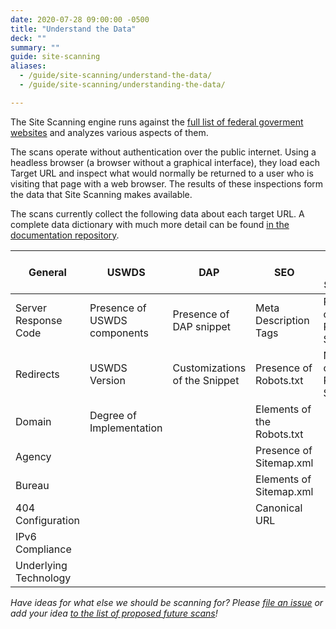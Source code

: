 ```yaml
---
date: 2020-07-28 09:00:00 -0500
title: "Understand the Data"
deck: ""
summary: ""
guide: site-scanning
aliases:
  - /guide/site-scanning/understand-the-data/
  - /guide/site-scanning/understanding-the-data/

---
```


The Site Scanning engine runs against the [full list of federal goverment websites](https://github.com/GSA/federal-website-index) and analyzes various aspects of them.  

The scans operate without authentication over the public internet. Using a headless browser (a browser without a graphical interface), they load each Target URL and inspect what would normally be returned to a user who is visiting that page with a web browser.  The results of these inspections form the data that Site Scanning makes available. 

The scans currently collect the following data about each target URL.  A complete data dictionary with much more detail can be found [in the documentation repository](https://github.com/GSA/site-scanning-documentation/blob/main/data/Site_Scanning_Data_Dictionary.csv).


| General  |  USWDS | DAP  | SEO  | Third Party Services  |
|---|---|---|---|---|
| Server Response Code  | Presence of USWDS components  | Presence of DAP snippet | Meta Description Tags  | Presence of Third Party Services  |
| Redirects  |  USWDS Version | Customizations of the Snippet  | Presence of Robots.txt  | Number of Third Party Services   |
| Domain  |  Degree of Implementation |   |  Elements of the Robots.txt |   |
|  Agency |   |   | Presence of Sitemap.xml  |   |
| Bureau  |   |   | Elements of Sitemap.xml  |   |
|  404 Configuration |   |   |  Canonical URL |   |
|  IPv6 Compliance |   |   |   |   |
|  Underlying Technology |   |   |   |   |

_Have ideas for what else we should be scanning for? Please [file an issue](https://github.com/gsa/site-scanning/issues) or add your idea [to the list of proposed future scans](https://github.com/GSA/site-scanning-documentation/blob/main/pages/candidate-scans.md)!_
